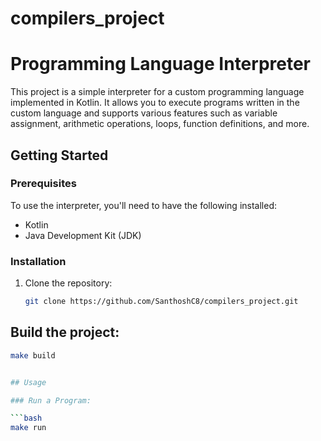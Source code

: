 # compilers_project
# Programming Language Interpreter

This project is a simple interpreter for a custom programming language implemented in Kotlin. It allows you to execute programs written in the custom language and supports various features such as variable assignment, arithmetic operations, loops, function definitions, and more.

## Getting Started

### Prerequisites

To use the interpreter, you'll need to have the following installed:

- Kotlin
- Java Development Kit (JDK)

### Installation

1. Clone the repository:

   ```bash
   git clone https://github.com/SanthoshC8/compilers_project.git 

## Build the project:

```bash
make build


## Usage

### Run a Program:

```bash
make run
